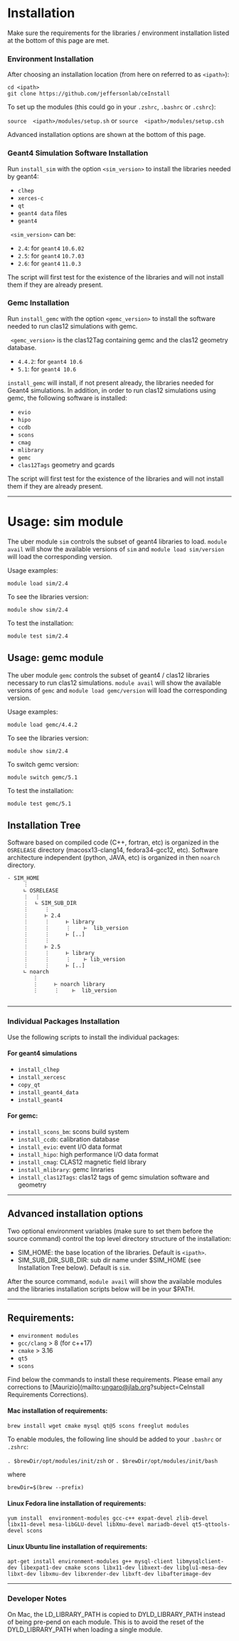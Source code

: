 # Installation

Make sure the requirements for the libraries / environment installation 
listed at the bottom of this page are met.

### Environment Installation

After choosing an installation location (from here on referred to as ```<ipath>```):

```
cd <ipath>
git clone https://github.com/jeffersonlab/ceInstall
```

To set up the modules (this could go in your `.zshrc`,  `.bashrc` or `.cshrc`):

`source  <ipath>/modules/setup.sh` or `source  <ipath>/modules/setup.csh`

Advanced installation options are shown at the bottom of this page.

### Geant4 Simulation Software Installation

Run `install_sim` with the option `<sim_version>` to install the libraries needed by geant4:

- `clhep`
- `xerces-c`
- `qt`
- `geant4 data` files
- `geant4`

` <sim_version>` can be:

- `2.4`: for `geant4` `10.6.02`
- `2.5`: for `geant4` `10.7.03`
- `2.6`: for `geant4` `11.0.3`

The script will first test for the existence of the libraries and 
will not install them if they are already present.

### Gemc Installation

Run `install_gemc` with the option `<gemc_version>` to install 
the software needed to run clas12 simulations with gemc.

` <gemc_version>` is the clas12Tag containing gemc and the clas12 geometry database.

- `4.4.2`: for `geant4 10.6` 
- `5.1`: for `geant4 10.6` 

`install_gemc` will install, if not present already, the libraries needed for Geant4 simulations. 
In addition, in order to run clas12 simulations using gemc, the following software is installed:

- `evio`
- `hipo`
- `ccdb`
- `scons`
- `cmag`
- `mlibrary`
- `gemc`
- `clas12Tags` geometry and gcards

The script will first test for the existence of the libraries and 
will not install them if they are already present.


---

# Usage: sim module

The uber module `sim` controls the subset of geant4 libraries to load. 
`module avail` will show the available versions of `sim` and `module load sim/version`
will load the corresponding version. 

Usage examples:

```
module load sim/2.4
```

To see the libraries version:

```
module show sim/2.4
```

To test the installation:

```
module test sim/2.4
```

## Usage: gemc module

The uber module `gemc` controls the subset of geant4 / clas12 libraries necessary 
to run clas12 simulations. 
`module avail` will show the available versions of `gemc` and `module load gemc/version`
will load the corresponding version. 

Usage examples:

```
module load gemc/4.4.2
```

To see the libraries version:

```
module show sim/2.4
```

To switch gemc version:

```
module switch gemc/5.1
```

To test the installation:

```
module test gemc/5.1
```

## Installation Tree


Software based on compiled code (C++, fortran, etc) is organized in the `OSRELEASE` directory 
(macosx13-clang14, fedora34-gcc12, etc).
Software architecture independent (python, JAVA, etc) is organized in then `noarch` directory.

```
- SIM_HOME
     ⋮
     ∟ OSRELEASE
     ⋮  ⋮
     ⋮  ∟ SIM_SUB_DIR
     ⋮     ⋮
     ⋮     ⊢ 2.4
     ⋮     ⋮     ⊢ library
     ⋮     ⋮     ⋮    ⊢  lib_version
     ⋮     ⋮     ⊢ [..]        
     ⋮     ⋮         
     ⋮     ⊢ 2.5
     ⋮     ⋮     ⊢ library
     ⋮     ⋮     ⋮    ⊢ lib_version
     ⋮     ⋮     ⊢ [..]        
     ∟ noarch
        ⋮
        ⋮     ⊢ noarch library
        ⋮     ⋮    ⊢  lib_version
            
```

---

### Individual Packages  Installation

Use the following scripts to install the individual packages:

#### For geant4 simulations

- `install_clhep`       
- `install_xercesc`
- `copy_qt`
- `install_geant4_data`
- `install_geant4`

#### For gemc:

- `install_scons_bm`: scons build system
- `install_ccdb`: calibration database
- `install_evio`: event I/O data format        
- `install_hipo`: high performance I/O data format
- `install_cmag`: CLAS12 magnetic field library
- `install_mlibrary`: gemc linraries
- `install_clas12Tags`: clas12 tags of gemc simulation software and geometry

---

## Advanced installation options

Two optional environment variables (make sure to set them before the source command) 
control the top level directory structure of the installation:

- SIM_HOME: the base location of the libraries. 
Default is `<ipath>`.
- SIM_SUB_DIR_SUB_DIR: sub dir name under $SIM_HOME (see Installation Tree below). 
Default is `sim`.

After the source command, `module avail` will show the available modules and 
the libraries installation scripts below will be in your $PATH.

---

## Requirements:

- `environment modules`
- `gcc/clang` > 8 (for c++17) 
- `cmake` > 3.16
- `qt5`
- `scons`

Find below the commands to install these requirements. Please email any corrections to
[Maurizio](mailto:ungaro@jlab.org?subject=CeInstall Requirements Corrections).


#### Mac installation of requirements:

```brew install wget cmake mysql qt@5 scons freeglut modules```

To enable modules, the following line should be added to your `.bashrc` or `.zshrc`:

`. $brewDir/opt/modules/init/zsh` or `. $brewDir/opt/modules/init/bash`

where 

`brewDir=$(brew --prefix)`

#### Linux Fedora line installation of requirements:

```yum install  environment-modules gcc-c++ expat-devel zlib-devel libx11-devel mesa-libGLU-devel libXmu-devel mariadb-devel qt5-qttools-devel scons```

#### Linux Ubuntu line installation of requirements:

```apt-get install environment-modules g++ mysql-client libmysqlclient-dev libexpat1-dev cmake scons libx11-dev libxext-dev libglu1-mesa-dev libxt-dev libxmu-dev libxrender-dev libxft-dev libafterimage-dev```


---

### Developer Notes

On Mac, the LD_LIBRARY_PATH is copied to DYLD_LIBRARY_PATH instead of being
pre-pend on each module. This is to avoid the reset of the DYLD_LIBRARY_PATH
when loading a single module. 